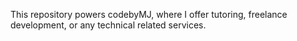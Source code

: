 This repository powers codebyMJ, where I offer tutoring, freelance development, or any technical related services.
